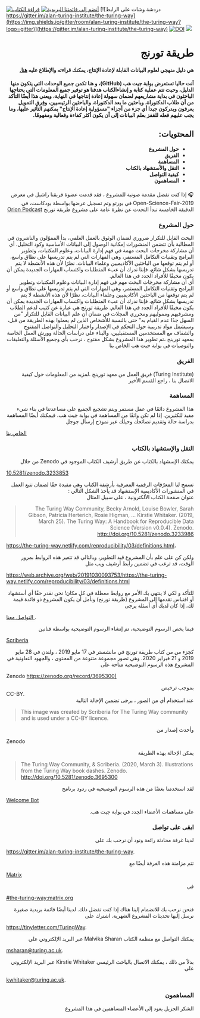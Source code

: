 
[![قراءة الكتاب](https://img.shields.io/badge/read-the%20book-blue.svg)](https://the-turing-way.netlify.com)
[![أنضم إلى قائمتنا البريدية](https://img.shields.io/badge/receive-our%20newsletter%20❤%EF%B8%8F-blueviolet.svg)](https://tinyletter.com/TuringWay)
[![دردشة وشات على الرابط https://gitter.im/alan-turing-institute/the-turing-way](https://img.shields.io/gitter/room/alan-turing-institute/the-turing-way?logo=gitter)](https://gitter.im/alan-turing-institute/the-turing-way)
[![DOI](https://zenodo.org/badge/DOI/10.5281/zenodo.3233853.svg)](https://doi.org/10.5281/zenodo.3233853)
[![](https://img.shields.io/static/v1?label=TuringWay&message=I%20want%20to%20contribute!&color=yellow&logo=data%3Aimage%2Fpng%3Bbase64%2CiVBORw0KGgoAAAANSUhEUgAAABAAAAAQCAYAAAAf8%2F9hAAACYklEQVQ4jXXTy09TQRTH8f5VPhI1xoVxYURNAFcmRleaGDdGXQlKAYkLUARNfICoScGKpTyE3t5bkKD2AUQepUXB0gcgLTalD9rema8LKRVrT3I2k%2Fl95kwyY6BMfQiFqHaoVDlUBoJBZJl9hn8XRsIhqh0abd55tnWdrBA8WfBSpakMhUqhXUCJhKl2aLR65%2FEtLeGc%2BYoy5aHf46bX7cThctK%2BAw2HQkVAW41wzqHRMjNNRteR%2BQzGjg5udZtQ47FiO50gdLZ1nVbvPNUOFSUSxnB4sJ%2F0TjCTTjHk%2BoJl%2BRtqPEaL6zMH79Rw0dyDVVURqRgyn0EkN8jkshwZGsBQodgQyQ2kyDPsce859drjdqLRKE0D%2FZhHR5F6DpHc2B3%2FjF3BcFqxARIpBXXmt9ii67vAYDhIr8fNx0UfE3OzzC0sIHIpxNYqSPEHqFBsiFQMkU3h8vs5%2FvABTeNje6BCj%2FxcwzLlIZHYROq5v4EoIr2JyCbJ57Kobjd3u7o41v4I68pyCfTGrhSvUKHYAJD5bcTWGjKbJJdO4A8E6JyexP4rWgK8Vkb2AjK7hcxnmZybxfF9kff%2BhZJQofvXwhg7O4vAfU2l79ME79xOrjY3c9ZYVzZs8nvZf6%2BRQCRCTgiODg1iCK6vc6WtjZM1tzlRW8sNa99%2Fx64fH%2BNAQz0un49nfh%2BVmspAcKX4lKWUbMbjXOg2cf3Vy%2BLIoRWqekxc7nhB6%2FQ0lZqKJRBAyjKfKZFIcKixgVPPn3LTamFfUyPne7qp1Oz0Bn4g5d7vVAIUamJ2FqPZzCW7gvlHabBQvwE2XnlAiFRrOwAAAABJRU5ErkJggg%3D%3D)](https://github.com/alan-turing-institute/the-turing-way/blob/master/CONTRIBUTING.md)

# <div dir="rtl">طريقة تورنج</div>

#### <div dir="rtl">هي دليل منهجي لعلوم البيانات القابلة لإعادة الإنتاج، يمكنك قراءته والإطلاع عليه <a href="https://the-turing-way.netlify.com">هنا.</a></div>
#### <div dir="rtl">  أنت حاليا تستعرض بوابة جيت هب (GitHub)، و هنا تكمن جميع الوحدات التي يتكون منها الدليل، وحيث تتم عملية كتابة و إنشاءالكتاب هدفنا هو توفير جميع المعلومات التي يحتاجها الباحثون في بداية مشاريعهم لضمان سهولة إعادة إنتاجها في النهاية، ويعني هذا أيضًا التأكد من أن طلاب الدكتوراة، وباحثين ما بعد الدكتوراة، والباحثين الرئيسيين، وفِرق التمويل يعرفون ويدركون جيدا أي جزء من أجزاء  "مسؤولية إعادة الإنتاج" يمكنهم التأثير عليها، وما يجب عليهم فعله للقفز بعلم البيانات إلى أن يكون أكثر كفاءة وفعالية ومفهومًا.
</div>

## <div dir="rtl"> المحتويات:</div>
#### <div dir="rtl"><ul><li>حول المشروع</li><li>الفريق</li><li>المساهمة</li><li>النقل والأستشهاد بالكتاب</li><li>كيفية التواصل </li><li>المساهمون</li></ul></div>

<div dir="RTL">🎧 إذا كنت تفضل مقدمة صوتية للمشروع ،  فقد قدمت عضوة فريقنا راشيل في معرض
Open-Science-Fair-2019
في بورتو
 وتم تسجيل عرضها بواسطة بودكاست، في الدقيقة الخامسة 
تبدأ التحدث عن نظرة عامة على
مشروع طريقة تورنج
<a href="https://orionopenscience.podbean.com/e/the-fair-is-in-town-figshare-the-turing-way-and-open-science-quest-at-the-osfair2019/">Orion Podcast</a>
</div>

### <div dir="RTL">حول المشروع</div>
<div dir="RTL">
البحث القابل للتكرار ضروري لضمان الوثوق بالعمل العلمي، بدأ المموّلون والناشرون في المطالبة بأن تتضمن المنشورات إمكانية الوصول إلى البيانات الأساسية وكود التحليل. 
أي أن مشاركة مخرجات البحث مهمة في فهم إدارة البيانات، وعلوم المكتبات، وتطوير البرامج وتقنيات التكامل المستمر، وهي المهارات التي لم يتم تدريسها على نطاق واسع، أو لم يتم توقعها من الباحثين الأكاديميين وعلماء البيانات. نظرًا لأن هذه الأنشطة لا يتم تدريسها بشكل شائع، فإننا ندرك أن عبء المتطلبات واكتساب المهارات الجديدة يمكن أن يكون مخيفًا للأفراد الجدد في هذا العالم.
</div>
<div dir="RTL">
أي أن مشاركة مخرجات البحث مهم في فهم إدارة البيانات وعلوم المكتبات وتطوير البرامج وتقنيات التكامل المستمر، وهي المهارات التي لم يتم تدريسها على نطاق واسع أو لم يتم توقعها من الباحثين الأكاديميين وعلماء البيانات، نظرًا لأن هذه الأنشطة لا يتم تدريسها بشكل شائع، فإننا ندرك أن عبء المتطلبات واكتساب المهارات الجديدة يمكن أن يكون مخيفًا للأفراد الجدد في هذا العالم.
طريقة تورنج هي عبارة عن كتيب لدعم الطلاب ومشرفيهم ومموليهم ومحرري المجلات في ضمان أن علم البيانات القابل للتكرار "من السهل جدًا عدم القيام به" حتى بالنسبة للأشخاص الذين لم يعملوا بهذه الطريقة من قبل، وسيشمل مواد تدريبية حول التحكم في الإصدار واختبار التحليل والتواصل المفتوح والشفاف مع المستخدمين المستقبليين، والبناء على دراسات الحالة وورش العمل الخاصة بمعهد تورينج
،تم تطوير هذا المشروع بشكل مفتوح ، نرحب بأي وجميع الأسئلة والتعليقات والتوصيات في بوابة جيت هب
الخاص بنا
</div>


### <div dir="RTL">الفريق</div>
<div dir="RTL">
(Turing Institute)
فريق العمل من معهد تورينج
.لمزيد من المعلومات حول كيفية الاتصال بنا ، راجع القسم الأخير 
</div>

### <div dir="RTL">المساهمة</div>

<div dir="RTL">
هذا المشروع دائمًا في عمل مستمر ويتم تشجيع الجميع على مساعدتنا في بناء شيء مفيد للكثيرين.
إذا لم تكن واثقًا من المساهمة في بوابة جيت هب،
فيمكنك أيضًا المساهمة بدراسة حالة وتقديم نصائحك وحيلك عبر نموذج إرسال جوجل
</div>

[الخاص بنا
](
https://goo.gl/forms/akFqZEIy2kxAjfZW2)


### <div dir="RTL">النقل والإستشهاد بالكتاب</div>

<div dir="RTL">
يمكنك الإسشهاد بالكتاب عن طريق أرشيف الكتاب الموجود في
Zenodo
من خلال 
</div>

[10.5281/zenodo.3233853
](
https://doi.org/10.5281/)

<div dir="RTL">
تسمح لنا المعرّفات الرقمية المعرفية بأرشفة الكتاب وهي مفيدة حقًا لضمان تتبع العمل في المنشورات الأكاديمية
الإستشهاد قد يأخذ الشكل التالي :

</div>

<div dir="RTL">
عنوان صفحة الكتاب الألكترونية ، على سبيل المثال

> The Turing Way Community, Becky Arnold, Louise Bowler, Sarah Gibson, Patricia Herterich, Rosie Higman, … Kirstie Whitaker. (2019, March 25). The Turing Way: A Handbook for Reproducible Data Science (Version v0.0.4). Zenodo. <http://doi.org/10.5281/zenodo.3233986>

</div>


<https://the-turing-way.netlify.com/reproducibility/03/definitions.html>،

<div dir="RTL">
ولكن كن على علم بأن المشروع قيد التطوير، وبالتالي قد تتغير هذه الروابط بمرور الوقت، قد ترغب في تضمين رابط أرشيف ويب مثل
</div>

 https://web.archive.org/web/20191030093753/https://the-turing-way.netlify.com/reproducibility/03/definitions.html

<div dir="RTL">
للتأكد و لكي لا ينتهي بك الأمر مع روابط معطلة في كل مكان!
نحن نقدر حقًا أي أستشهاد أو اقتباس تقدمها إلى المشروع
(طريقة تورنج)
ونأمل أن يكون المشروع ذو فائدة قيمة لك، إذا كان لديك أي أسئلة يرجى
</div>


[التواصل معنا
](
##get-in-touch).

<div dir="RTL">
فيما يخص الرسوم التوضيحية، 
تم إنشاء الرسوم التوضيحية
 بواسطة فنانين

</div>

[
Scriberia
](
https://www.scriberia.co.uk/)


<div dir="RTL">
كجزء من من كتاب طريقة تورنج
في مانشستر في 17 مايو 2019 ، ولندن في 28 مايو 2019 و 21 فبراير 2020. وهي تصور مجموعة متنوعة من المحتوى ، والجهود التعاونية في المشروع
 هذه الرسوم التوضيحية متاحة على

</div>



 
 Zenodo
[https://zenodo.org/record/3695300)](https://zenodo.org/record/3695300)

<div dir="RTL">
بموجب ترخيص
</div>
CC-BY.

<div dir="RTL">
عند استخدام أي من الصور ، يرجى تضمين الإحالة التالية
</div>

> This image was created by Scriberia for The Turing Way community and is used under a CC-BY licence.

<div dir="RTL">
وأحدث إصدار من
</div>

Zenodo
<div dir="RTL">
يمكن الإحالة بهذه الطريقة
</div>


> The Turing Way Community, & Scriberia. (2020, March 3). Illustrations from the Turing Way book dashes. Zenodo. http://doi.org/10.5281/zenodo.3695300

<div dir="RTL">
لقد استخدمنا بعضًا من هذه الرسوم التوضيحية في ردود برنامج
</div>

[Welcome Bot](https://github.com/apps/welcome)
<div dir="RTL">
على مساهمات الأعضاء الجدد في بوابة جيت هب.
</div>

### <div dir="RTL">ابقى على تواصل</div>
<div dir="RTL">
لدينا غرفة محادثة رائعة ونود أن نرحب بك على
 </div>
 
 https://gitter.im/alan-turing-institute/the-turing-way.
 
 <div dir="RTL">
تتم مزامنة هذه الغرفة أيضًا مع
 </div>

[Matrix](https://matrix.org)
 <div dir="RTL">
 في
 </div>

[#the-turing-way:matrix.org](https://riot.im/app/#/room/#the-turing-way:matrix.org)
 <div dir="RTL">
فنحن نرحب بك للانضمام إلينا هناك إذا كنت تفضل ذلك.
لدينا أيضًا قائمة بريدية صغيرة نرسل إليها تحديثات المشروع الشهرية. اشترك على
 </div>
 
https://tinyletter.com/TuringWay.
 <div dir="RTL">
يمكنك التواصل مع منظمة الكتاب 
Malvika Sharan
عبر البريد الإلكتروني على
 </div>
 
 msharan@turing.ac.uk.

 <div dir="RTL">
بدلاً من ذلك ، يمكنك الاتصال بالباحث الرئيسي
Kirstie Whitaker
عبر البريد الإلكتروني على
 </div>


kwhitaker@turing.ac.uk.


### <div dir="RTL">المساهمون</div>
<div dir="RTL">
الشكر الجزيل يعود إلى الأعضاء المساهمين في هذا المشروع
</div>

